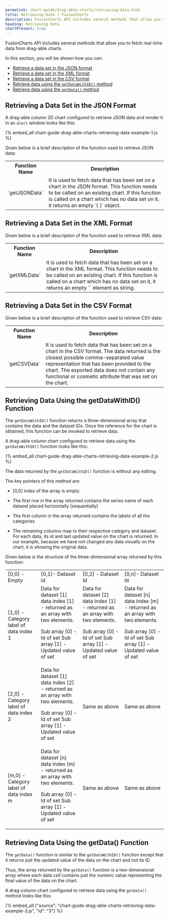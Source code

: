 ```yaml
---
permalink: chart-guide/drag-able-charts/retrieving-data.html
title: Retrieving Data | FusionCharts
description: FusionCharts API includes several methods that allow you to fetch real-time data from drag-able charts.
heading: Retrieving Data
chartPresent: true
---
```


FusionCharts API includes several methods that allow you to fetch real-time data from drag-able charts.

In this section, you will be shown how you can:

* <a href="/chart-guide/drag-able-charts/retrieving-data.html#retrieving-a-data-set-in-the-json-format">Retrieve a data set in the JSON format</a>
* <a href="/chart-guide/drag-able-charts/retrieving-data.html#retrieving-a-data-set-in-the-xml-format">Retrieve a data set in the XML format</a>
* <a href="/chart-guide/drag-able-charts/retrieving-data.html#retrieving-a-data-set-in-the-csv-format">Retrieve a data set in the CSV format</a>
* <a href="/chart-guide/drag-able-charts/retrieving-data.html#retrieving-data-using-the-getdatawithid-function">Retrieve data using the `getDataWithID()` method</a>
* <a href="/chart-guide/drag-able-charts/retrieving-data.html#retrieving-data-using-the-getdata-function">Retrieve data using the `getData()` method</a>

## Retrieving a Data Set in the JSON Format

A drag-able column 2D chart configured to retrieve JSON data and render it in an `alert` window looks like this:

{% embed_all chart-guide-drag-able-charts-retrieving-data-example-1.js %}

Given below is a brief description of the function used to retrieve JSON data:

<table>
  <tr>
    <th>Function Name</th>
    <th>Description</th>
  </tr>
  <tr>
    <td>`getJSONData`</td>
    <td>It is used to fetch data that has been set on a chart in the JSON format. This function needs to be called on an existing chart. If this function is called on a chart which has no data set on it, it returns an empty `{ }` object.</td>
  </tr>
</table>


## Retrieving a Data Set in the XML Format

Given below is a brief description of the function used to retrieve XML data:

<table>
  <tr>
    <th>Function Name</th>
    <th>Description</th>
  </tr>
  <tr>
    <td>`getXMLData`</td>
    <td>It is used to fetch data that has been set on a chart in the XML format. This function needs to be called on an existing chart. If this function is called on a chart which has no data set on it, it returns an empty `<chart />` element as string.</td>
  </tr>
</table>


## Retrieving a Data Set in the CSV Format

Given below is a brief description of the function used to retrieve CSV data:

<table>
  <tr>
    <th>Function Name</th>
    <th>Description</th>
  </tr>
  <tr>
    <td>`getCSVData`</td>
    <td>It is used to fetch data that has been set on a chart in the CSV format. The data returned is the closest possible comma-separated value representation that has been provided to the chart. The exported data does not contain any functional or cosmetic attribute that was set on the chart.</td>
  </tr>
</table>


## Retrieving Data Using the getDataWithID() Function

The `getDataWithID()` function returns a three-dimensional array that contains the data and the dataset IDs. Once the reference for the chart is obtained, this function can be invoked to retrieve data.

A drag-able column chart configured to retrieve data using the `getDataWithID()` function looks like this:

{% embed_all chart-guide-drag-able-charts-retrieving-data-example-2.js %}

The data returned by the `getDataWithID()` function is without any editing.

The key pointers of this method are:

* [0,0] index of the array is empty

* The first row in the array returned contains the series name of each dataset placed horizontally (sequentially)

* The first column in the array returned contains the labels of all the categories

* The remaining columns map to their respective category and dataset. For each data, its id and last updated value on the chart is returned. In our example, because we have not changed any data visually on the chart, it is showing the original data.

Given below is the structure of the three-dimensional array returned by this function:

<table>
  <tr>
    <td>[0,0] - Empty</td>
    <td>[0,1]- Dataset id</td>
    <td>[0,2] - Dataset Id</td>
    <td>[0,n]- Dataset Id</td>
  </tr>
  <tr>
    <td>[1,0] - Category label of data index 1</td>
    <td>Data for dataset [1] data index [1] - returned as an array with two elements.

Sub array [0] - Id of set
Sub array [1] - Updated value of set
</td>
    <td>Data for dataset [2] data index [1] - returned as an array with two elements.

Sub array [0] - Id of set
Sub array [1] - Updated value of set
</td>
    <td>Data for dataset [n] data index [m] - returned as an array with two elements.

Sub array [0] - Id of set
Sub array [1] - Updated value of set
</td>
  </tr>
  <tr>
    <td>[2,0] - Category label of data index 2 </td>
    <td>Data for dataset [1] data index [2] - returned as an array with two elements.

Sub array [0] - Id of set
Sub array [1] - Updated value of set
</td>
    <td>Same as above </td>
    <td>Same as above </td>
  </tr>
  <tr>
    <td>[m,0] - Category label of data index m</td>
    <td>Data for dataset [n] data index [m] - returned as an array with two elements.

Sub array [0] - Id of set
Sub array [1] - Updated value of set
</td>
    <td>Same as above </td>
    <td>Same as above </td>
  </tr>
</table>


## Retrieving Data Using the getData() Function

The `getData()` function is similar to the `getDataWithID()` function except that it returns just the updated value of the data on the chart and not its ID.

Thus, the array returned by the `getData()` function is a two-dimensional array where each data cell contains just the numeric value representing the final value of the data on the chart.

A drag-column chart configured to retrieve data using the `getData()` method looks like this:

{% embed_all {"source": "chart-guide-drag-able-charts-retrieving-data-example-3.js", "id": "3"} %}